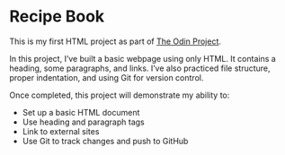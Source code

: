 
# Recipe Book

This is my first HTML project as part of [The Odin Project](https://www.theodinproject.com/).

In this project, I’ve built a basic webpage using only HTML. It contains a heading, some paragraphs, and links. I’ve also practiced file structure, proper indentation, and using Git for version control.

Once completed, this project will demonstrate my ability to:
- Set up a basic HTML document
- Use heading and paragraph tags
- Link to external sites
- Use Git to track changes and push to GitHub
